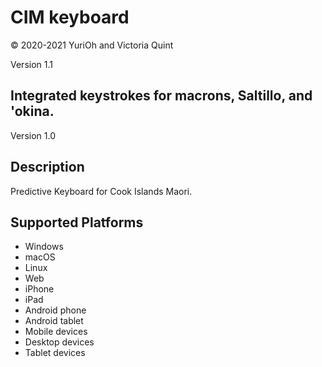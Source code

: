 CIM keyboard
==============

© 2020-2021 YuriOh and Victoria Quint

Version 1.1

Integrated keystrokes for macrons, Saltillo, and 'okina.
-----------

Version 1.0

Description
-----------
Predictive Keyboard for Cook Islands Maori.

Supported Platforms
-------------------
 * Windows
 * macOS
 * Linux
 * Web
 * iPhone
 * iPad
 * Android phone
 * Android tablet
 * Mobile devices
 * Desktop devices
 * Tablet devices

